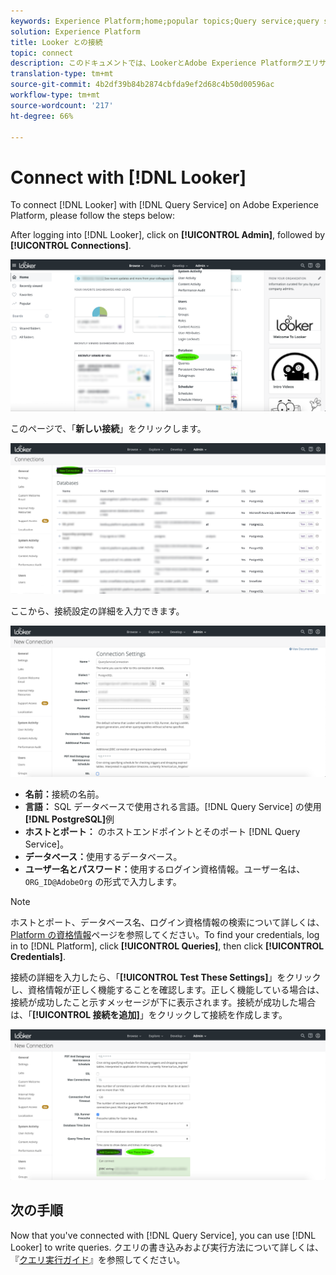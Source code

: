 ```yaml
---
keywords: Experience Platform;home;popular topics;Query service;query service;Looker;looker;connect to query service;
solution: Experience Platform
title: Looker との接続
topic: connect
description: このドキュメントでは、LookerとAdobe Experience Platformクエリサービスを接続する手順について説明します。
translation-type: tm+mt
source-git-commit: 4b2df39b84b2874cbfda9ef2d68c4b50d00596ac
workflow-type: tm+mt
source-wordcount: '217'
ht-degree: 66%

---
```



# Connect with [!DNL Looker]

To connect [!DNL Looker] with [!DNL Query Service] on Adobe Experience Platform, please follow the steps below:

After logging into [!DNL Looker], click on **[!UICONTROL Admin]**, followed by **[!UICONTROL Connections]**.

![](../images/clients/looker/click-admin-connections.png)

このページで、「**新しい接続**」をクリックします。

![](../images/clients/looker/click-new-connection.png)

ここから、接続設定の詳細を入力できます。

![](../images/clients/looker/new-connection.png)

- **名前：**&#x200B;接続の名前。
- **言語：** SQL データベースで使用される言語。[!DNL Query Service] の使用 **[!DNL PostgreSQL]**&#x200B;例
- **ホストとポート：** のホストエンドポイントとそのポート [!DNL Query Service]。
- **データベース：**&#x200B;使用するデータベース。
- **ユーザー名とパスワード：**&#x200B;使用するログイン資格情報。ユーザー名は、`ORG_ID@AdobeOrg` の形式で入力します。

>[!NOTE]
>
> ホストとポート、データベース名、ログイン資格情報の検索について詳しくは、[Platform の資格情報](https://platform.adobe.com/query/configuration)ページを参照してください。To find your credentials, log in to [!DNL Platform], click **[!UICONTROL Queries]**, then click **[!UICONTROL Credentials]**.

接続の詳細を入力したら、「**[!UICONTROL Test These Settings]**」をクリックし、資格情報が正しく機能することを確認します。正しく機能している場合は、接続が成功したこと示すメッセージが下に表示されます。接続が成功した場合は、「**[!UICONTROL 接続を追加]**」をクリックして接続を作成します。

![](../images/clients/looker/click-test-connection.png)

## 次の手順

Now that you&#39;ve connected with [!DNL Query Service], you can use [!DNL Looker] to write queries. クエリの書き込みおよび実行方法について詳しくは、『[クエリ実行ガイド](../creating-queries/creating-queries.md)』を参照してください。